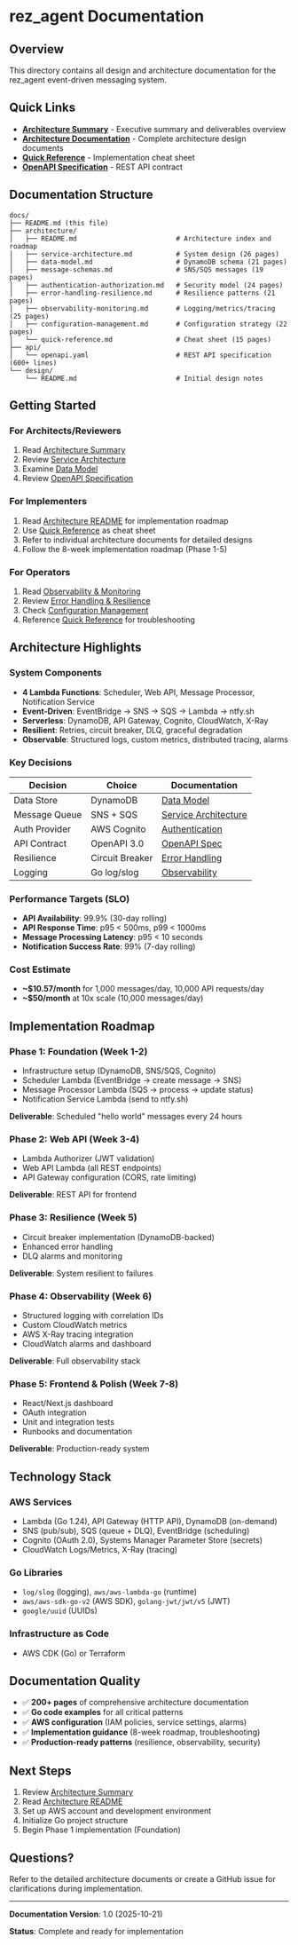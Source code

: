 # rez_agent Documentation

## Overview

This directory contains all design and architecture documentation for the rez_agent event-driven messaging system.

## Quick Links

- **[Architecture Summary](/workspaces/rez_agent/ARCHITECTURE_SUMMARY.md)** - Executive summary and deliverables overview
- **[Architecture Documentation](./architecture/README.md)** - Complete architecture design documents
- **[Quick Reference](./architecture/quick-reference.md)** - Implementation cheat sheet
- **[OpenAPI Specification](./api/openapi.yaml)** - REST API contract

## Documentation Structure

```
docs/
├── README.md (this file)
├── architecture/
│   ├── README.md                         # Architecture index and roadmap
│   ├── service-architecture.md           # System design (26 pages)
│   ├── data-model.md                     # DynamoDB schema (21 pages)
│   ├── message-schemas.md                # SNS/SQS messages (19 pages)
│   ├── authentication-authorization.md   # Security model (24 pages)
│   ├── error-handling-resilience.md      # Resilience patterns (21 pages)
│   ├── observability-monitoring.md       # Logging/metrics/tracing (25 pages)
│   ├── configuration-management.md       # Configuration strategy (22 pages)
│   └── quick-reference.md                # Cheat sheet (15 pages)
├── api/
│   └── openapi.yaml                      # REST API specification (600+ lines)
└── design/
    └── README.md                         # Initial design notes
```

## Getting Started

### For Architects/Reviewers

1. Read [Architecture Summary](/workspaces/rez_agent/ARCHITECTURE_SUMMARY.md)
2. Review [Service Architecture](./architecture/service-architecture.md)
3. Examine [Data Model](./architecture/data-model.md)
4. Review [OpenAPI Specification](./api/openapi.yaml)

### For Implementers

1. Read [Architecture README](./architecture/README.md) for implementation roadmap
2. Use [Quick Reference](./architecture/quick-reference.md) as cheat sheet
3. Refer to individual architecture documents for detailed designs
4. Follow the 8-week implementation roadmap (Phase 1-5)

### For Operators

1. Read [Observability & Monitoring](./architecture/observability-monitoring.md)
2. Review [Error Handling & Resilience](./architecture/error-handling-resilience.md)
3. Check [Configuration Management](./architecture/configuration-management.md)
4. Reference [Quick Reference](./architecture/quick-reference.md) for troubleshooting

## Architecture Highlights

### System Components

- **4 Lambda Functions**: Scheduler, Web API, Message Processor, Notification Service
- **Event-Driven**: EventBridge → SNS → SQS → Lambda → ntfy.sh
- **Serverless**: DynamoDB, API Gateway, Cognito, CloudWatch, X-Ray
- **Resilient**: Retries, circuit breaker, DLQ, graceful degradation
- **Observable**: Structured logs, custom metrics, distributed tracing, alarms

### Key Decisions

| Decision | Choice | Documentation |
|----------|--------|---------------|
| Data Store | DynamoDB | [Data Model](./architecture/data-model.md) |
| Message Queue | SNS + SQS | [Service Architecture](./architecture/service-architecture.md) |
| Auth Provider | AWS Cognito | [Authentication](./architecture/authentication-authorization.md) |
| API Contract | OpenAPI 3.0 | [OpenAPI Spec](./api/openapi.yaml) |
| Resilience | Circuit Breaker | [Error Handling](./architecture/error-handling-resilience.md) |
| Logging | Go log/slog | [Observability](./architecture/observability-monitoring.md) |

### Performance Targets (SLO)

- **API Availability**: 99.9% (30-day rolling)
- **API Response Time**: p95 < 500ms, p99 < 1000ms
- **Message Processing Latency**: p95 < 10 seconds
- **Notification Success Rate**: 99% (7-day rolling)

### Cost Estimate

- **~$10.57/month** for 1,000 messages/day, 10,000 API requests/day
- **~$50/month** at 10x scale (10,000 messages/day)

## Implementation Roadmap

### Phase 1: Foundation (Week 1-2)
- Infrastructure setup (DynamoDB, SNS/SQS, Cognito)
- Scheduler Lambda (EventBridge → create message → SNS)
- Message Processor Lambda (SQS → process → update status)
- Notification Service Lambda (send to ntfy.sh)

**Deliverable**: Scheduled "hello world" messages every 24 hours

### Phase 2: Web API (Week 3-4)
- Lambda Authorizer (JWT validation)
- Web API Lambda (all REST endpoints)
- API Gateway configuration (CORS, rate limiting)

**Deliverable**: REST API for frontend

### Phase 3: Resilience (Week 5)
- Circuit breaker implementation (DynamoDB-backed)
- Enhanced error handling
- DLQ alarms and monitoring

**Deliverable**: System resilient to failures

### Phase 4: Observability (Week 6)
- Structured logging with correlation IDs
- Custom CloudWatch metrics
- AWS X-Ray tracing integration
- CloudWatch alarms and dashboard

**Deliverable**: Full observability stack

### Phase 5: Frontend & Polish (Week 7-8)
- React/Next.js dashboard
- OAuth integration
- Unit and integration tests
- Runbooks and documentation

**Deliverable**: Production-ready system

## Technology Stack

### AWS Services
- Lambda (Go 1.24), API Gateway (HTTP API), DynamoDB (on-demand)
- SNS (pub/sub), SQS (queue + DLQ), EventBridge (scheduling)
- Cognito (OAuth 2.0), Systems Manager Parameter Store (secrets)
- CloudWatch Logs/Metrics, X-Ray (tracing)

### Go Libraries
- `log/slog` (logging), `aws/aws-lambda-go` (runtime)
- `aws/aws-sdk-go-v2` (AWS SDK), `golang-jwt/jwt/v5` (JWT)
- `google/uuid` (UUIDs)

### Infrastructure as Code
- AWS CDK (Go) or Terraform

## Documentation Quality

- ✅ **200+ pages** of comprehensive architecture documentation
- ✅ **Go code examples** for all critical patterns
- ✅ **AWS configuration** (IAM policies, service settings, alarms)
- ✅ **Implementation guidance** (8-week roadmap, troubleshooting)
- ✅ **Production-ready patterns** (resilience, observability, security)

## Next Steps

1. Review [Architecture Summary](/workspaces/rez_agent/ARCHITECTURE_SUMMARY.md)
2. Read [Architecture README](./architecture/README.md)
3. Set up AWS account and development environment
4. Initialize Go project structure
5. Begin Phase 1 implementation (Foundation)

## Questions?

Refer to the detailed architecture documents or create a GitHub issue for clarifications during implementation.

---

**Documentation Version**: 1.0 (2025-10-21)

**Status**: Complete and ready for implementation
